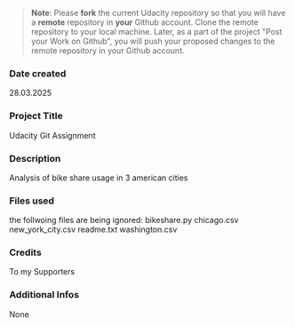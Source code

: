 >**Note**: Please **fork** the current Udacity repository so that you will have a **remote** repository in **your** Github account. Clone the remote repository to your local machine. Later, as a part of the project "Post your Work on Github", you will push your proposed changes to the remote repository in your Github account.

### Date created
28.03.2025

### Project Title
Udacity Git Assignment

### Description
Analysis of bike share usage in 3 american cities

### Files used
the follwoing files are being ignored:
bikeshare.py
chicago.csv
new_york_city.csv
readme.txt
washington.csv

### Credits
To my Supporters

### Additional Infos
None